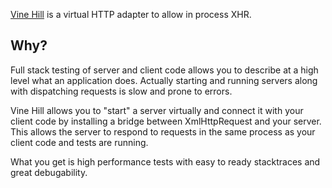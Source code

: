 [Vine Hill](https://github.com/featurist/vinehill) is a virtual HTTP adapter to allow in process XHR.

## Why?
Full stack testing of server and client code allows you to describe at a high level what an application does. Actually starting and running servers along with dispatching requests is slow and prone to errors.

Vine Hill allows you to "start" a server virtually and connect it with your client code by installing a bridge between XmlHttpRequest and your server. This allows the server to respond to requests in the same process as your client code and tests are running.

What you get is high performance tests with easy to ready stacktraces and great debugability.
